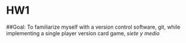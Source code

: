 # HW1

##Goal:
To familiarize myself with a version control software, git, while implementing a single player version card game, *siete y medio*
